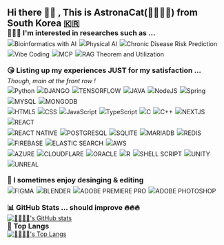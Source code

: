 <h2 style="margin: 0;">Hi there 🤚🏻 , This is AstronaCat(👩🏻‍🚀🐱) from South Korea 🇰🇷</h2>

<h3 style="margin: 0;">👩🏻‍🎓 I'm interested in researches such as ... </h3>
<p style="line-height: 1.6; margin-top: 4px;">
<img src="https://img.shields.io/badge/Bioinformatics%20with-AI-yellow" alt="Bioinformatics with AI" style="margin:1px;">
<img src="https://img.shields.io/badge/Physical%20AI-blue" alt="Physical AI" style="margin:1px;">
<img src="https://img.shields.io/badge/Chronic%20Disease-Risk%20Prediction-red" alt="Chronic Disease Risk Prediction" style="margin:1px;"><br>
<img src="https://img.shields.io/badge/Vibe-Coding-orange" alt="Vibe Coding" style="margin:1px;">
<img src="https://img.shields.io/badge/MCP-brown" alt="MCP" style="margin:1px;">
<img src="https://img.shields.io/badge/RAG-Theorem%20and%20Building-purple" alt="RAG Theorem and Utilization" style="margin:1px;"><br>
</p>

<h3 style="margin: 0;">😘 Listing up my experiences JUST for my satisfaction ...</h3>
<p style="line-height: 1.6; margin-top: 4px;">
  <i>Though, main at the front row !</i><br>
  <img src="https://img.shields.io/badge/Python-3776AB?style=flat&logo=python&logoColor=white" alt="Python" style="margin:1px;">
  <img src="https://img.shields.io/badge/Django-092E20?style=flat&logo=django&logoColor=white" alt="DJANGO" style="margin:1px;">
  <img src="https://img.shields.io/badge/TensorFlow-FF6F00?style=flat&logo=tensorflow&logoColor=white" alt="TENSORFLOW" style="margin:1px;">
  <img src="https://img.shields.io/badge/Java-ED8B00?style=flat&logo=openjdk&logoColor=white" alt="JAVA" style="margin:1px;">
  <img src="https://img.shields.io/badge/Node.js-43853D?style=flat&logo=node.js&logoColor=white" alt="NodeJS" style="margin:1px;">
  <img src="https://img.shields.io/badge/Spring-6DB33F?style=flat&logo=spring&logoColor=white" alt="Spring" style="margin:1px;">
  <img src="https://img.shields.io/badge/MySQL-00000F?style=flat&logo=mysql&logoColor=white" alt="MYSQL" style="margin:1px;">
  <img src="https://img.shields.io/badge/MongoDB-4EA94B?style=flat&logo=mongodb&logoColor=white" alt="MONGODB" style="margin:1px;"><br>
  <img src="https://img.shields.io/badge/HTML5-E34F26?style=flat&logo=html5&logoColor=white" alt="HTML5" style="margin:1px;">
  <img src="https://img.shields.io/badge/CSS-239120?&style=flat&logo=css3&logoColor=white" alt="CSS" style="margin:1px;">
  <img src="https://img.shields.io/badge/JavaScript-F7DF1E?style=flat&logo=JavaScript&logoColor=white" alt="JavaScript" style="margin:1px;">
  <img src="https://img.shields.io/badge/TypeScript-007ACC?style=flat&logo=typescript&logoColor=white" alt="TypeScript" style="margin:1px;">
  <img src="https://img.shields.io/badge/C-00599C?style=flat&logo=c&logoColor=white" alt="C" style="margin:1px;">
  <img src="https://img.shields.io/badge/C%2B%2B-00599C?style=flat&logo=c%2B%2B&logoColor=white" alt="C++" style="margin:1px;">
  <img src="https://img.shields.io/badge/Next.js-000?logo=nextdotjs&logoColor=fff&style=flat" alt="NEXTJS" style="margin:1px;">
  <img src="https://img.shields.io/badge/React-20232A?style=flat&logo=react&logoColor=61DAFB" alt="REACT" style="margin:1px;"><br>
  <img src="https://img.shields.io/badge/React_Native-20232A?style=flat&logo=react&logoColor=61DAFB" alt="REACT NATIVE" style="margin:1px;">
  <img src="https://img.shields.io/badge/PostgreSQL-316192?style=flat&logo=postgresql&logoColor=white" alt="POSTGRESQL" style="margin:1px;">
  <img src="https://img.shields.io/badge/SQLite-07405E?style=flat&logo=sqlite&logoColor=white" alt="SQLITE" style="margin:1px;">
  <img src="https://img.shields.io/badge/MariaDB-003545?style=flat&logo=mariadb&logoColor=white" alt="MARIADB" style="margin:1px;">
  <img src="https://img.shields.io/badge/redis-%23DD0031.svg?&style=flat&logo=redis&logoColor=white" alt="REDIS" style="margin:1px;">
  <img src="https://img.shields.io/badge/Firebase-039BE5?style=flat&logo=Firebase&logoColor=white" alt="FIREBASE" style="margin:1px;">
  <img src="https://img.shields.io/badge/Elastic_Search-005571?style=flat&logo=elasticsearch&logoColor=white" alt="ELASTIC SEARCH" style="margin:1px;">
  <img src="https://img.shields.io/badge/Amazon_AWS-FF9900?style=flat&logo=amazonaws&logoColor=white" alt="AWS" style="margin:1px;"><br>
  <img src="https://img.shields.io/badge/Microsoft_Azure-0089D6?style=flat&logo=microsoft-azure&logoColor=white" alt="AZURE" style="margin:1px;">
  <img src="https://img.shields.io/badge/Cloudflare-F38020?style=flat&logo=Cloudflare&logoColor=white" alt="CLOUDFLARE" style="margin:1px;">
  <img src="https://img.shields.io/badge/Oracle-F80000?style=flat&logo=oracle&logoColor=black" alt="ORACLE" style="margin:1px;">
  <img src="https://img.shields.io/badge/R-276DC3?style=flat&logo=r&logoColor=white" alt="R" style="margin:1px;">
  <img src="https://img.shields.io/badge/Shell_Script-121011?style=flat&logo=gnu-bash&logoColor=white" alt="SHELL SCRIPT" style="margin:1px;">
  <img src="https://img.shields.io/badge/Unity-100000?style=flat&logo=unity&logoColor=white" alt="UNITY" style="margin:1px;">
  <img src="https://img.shields.io/badge/unrealengine-%23313131.svg?style=flat&logo=unrealengine&logoColor=white" alt="UNREAL" style="margin:1px;">
</p>

<h3 style="margin: 0;">🤩 I sometimes enjoy desinging & editing</h3>
<p style="line-height: 1.6; margin-top: 4px;">
<img src="https://img.shields.io/badge/Figma-F24E1E?style=flat&logo=figma&logoColor=white" alt="FIGMA" style="margin:1px;">
<img src="https://img.shields.io/badge/blender-%23F5792A.svg?style=flat&logo=blender&logoColor=white" alt="BLENDER" style="margin:1px;">
<img src="https://img.shields.io/badge/Adobe%20Premiere%20Pro-9999FF?style=flat&logo=Adobe%20Premiere%20Pro&logoColor=white" alt="ADOBE PREMIERE PRO" style="margin:1px;">
<img src="https://img.shields.io/badge/Adobe%20Photoshop-31A8FF?style=flat&logo=Adobe%20Photoshop&logoColor=black" alt="ADOBE PHOTOSHOP" style="margin:1px;">
</p>

<h3 style="margin: 0;">📊 GitHub Stats ... should improve 🔥🔥🔥</h3>
<a href="https://github.com/AstronaCat/github-readme-stats">
  <img src="https://github-readme-stats.vercel.app/api?username=AstronaCat&contribs&count_private=true&show_icons=true&&theme=cobalt" alt="👩🏻‍🚀🐱's GitHub stats">
</a>
<h3 style="margin: 0;">👑 Top Langs</h3>
<a href="https://github.com/AstronaCat/github-readme-stats">
  <img src="https://github-readme-stats.vercel.app/api/top-langs/?username=AstronaCat&layout=compact" alt="👩🏻‍🚀🐱's Top Langs">
</a>
